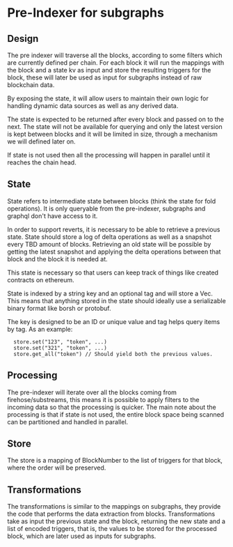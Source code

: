 # Pre-Indexer for subgraphs

## Design
The pre indexer will traverse all the blocks, according to some filters which are currently defined
per chain. For each block it will run the mappings with the block and a state kv as input and store
the resulting triggers for the block, these will later be used as input for subgraphs instead of 
raw blockchain data. 

By exposing the state, it will allow users to maintain their own logic for handling dynamic data sources
as well as any derived data. 

The state is expected to be returned after every block and passed on to the next. The state will
not be available for querying and only the latest version is kept between blocks and it will be 
limited in size, through a mechanism we will defined later on.

If state is not used then all the processing will happen in parallel until it reaches the chain head. 

## State
State refers to intermediate state between blocks (think the state for fold operations). It is only 
queryable from the pre-indexer, subgraphs and graphql don't have access to it.

In order to support reverts, it is necessary to be able to retrieve a previous state. State should
store a log of delta operations as well as a snapshot every TBD amount of blocks. Retrieving an old state
will be possible by getting the latest snapshot and applying the delta operations between that block and 
the block it is needed at. 

This state is necessary so that users can keep track of things like created contracts on ethereum.

State is indexed by a string key and an optional tag and will store a Vec<u8>. This means that anything
stored in the state should ideally use a serializable binary format like borsh or protobuf.

The key is designed to be an ID or unique value and tag helps query items by tag. As an example:

```
  store.set("123", "token", ...)
  store.set("321", "token", ...)
  store.get_all("token") // Should yield both the previous values.
```

## Processing
The pre-indexer will iterate over all the blocks coming from firehose/substreams, this means it is
possible to apply filters to the incoming data so that the processing is quicker. The main note
about the processing is that if state is not used, the entire block space being scanned can be 
partitioned and handled in parallel.

## Store
The store is a mapping of BlockNumber to the list of triggers for that block, where the order will be 
preserved. 

## Transformations
The transformations is similar to the mappings on subgraphs, they provide the code that performs the 
data extraction from blocks. Transformations take as input the previous state and the block, returning
the new state and a list of encoded triggers, that is, the values to be stored for the processed block,
which are later used as inputs for subgraphs.
